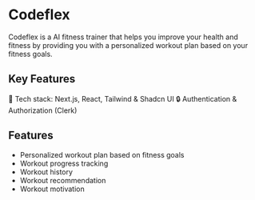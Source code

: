 # Codeflex
Codeflex is a AI fitness trainer that helps you improve your health and fitness by providing you with a personalized workout plan based on your fitness goals.

## Key Features
🚀 Tech stack: Next.js, React, Tailwind & Shadcn UI
🔒 Authentication & Authorization (Clerk)

## Features
- Personalized workout plan based on fitness goals
- Workout progress tracking
- Workout history
- Workout recommendation
- Workout motivation